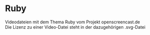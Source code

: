 # Ruby

Videodateien mit dem Thema Ruby vom Projekt openscreencast.de    
Die Lizenz zu einer Video-Datei steht in der dazugehörigen .svg-Datei
